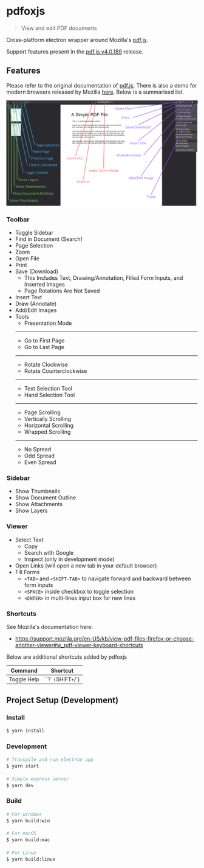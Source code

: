 # pdfoxjs

> View and edit PDF documents

Cross-platform electron wrapper around Mozilla's [pdf.js](https://mozilla.github.io/pdf.js).

Support features present in the [pdf.js v4.0.189](https://github.com/mozilla/pdf.js/releases/tag/v4.0.189) release.

## Features

Please refer to the original documentation of [pdf.js](https://github.com/mozilla/pdf.js). There is also a demo for modern browsers released by Mozilla [here](https://mozilla.github.io/pdf.js/web/viewer.html). Below is a summarised list.

![Tools View](public/help.png)

### Toolbar
- Toggle Sidebar
- Find in Document (Search)
- Page Selection
- Zoom
- Open File
- Print
- Save (Download)
    - This Includes Text, Drawing/Annotation, Filled Form Inputs, and Inserted Images
    - Page Rotations Are Not Saved
- Insert Text
- Draw (Annotate)
- Add/Edit Images
- Tools
    - Presentation Mode
    ---
    - Go to First Page
    - Go to Last Page
    ---
    - Rotate Clockwise
    - Rotate Counterclockwise
    ---
    - Text Selection Tool
    - Hand Selection Tool
    ---
    - Page Scrolling
    - Vertically Scrolling
    - Horizontal Scrolling
    - Wrapped Scrolling
    ---
    - No Spread
    - Odd Spread
    - Even Spread

### Sidebar
- Show Thumbnails
- Show Document Outline
- Show Attachments
- Show Layers

### Viewer
- Select Text
    - Copy
    - Search with Google
    - Inspect (only in development mode)
- Open Links (will open a new tab in your default browser)
- Fill Forms
    - `<TAB>` and `<SHIFT-TAB>` to navigate forward and backward between form inputs
    - `<SPACE>` inside checkbox to toggle selection
    - `<ENTER>` in multi-lines input box for new lines

### Shortcuts

See Mozilla's documentation here:
- https://support.mozilla.org/en-US/kb/view-pdf-files-firefox-or-choose-another-viewer#w_pdf-viewer-keyboard-shortcuts

Below are additional shortcuts added by pdfoxjs

| Command |  Shortcut |
|---------------|-------|
| Toggle Help | ``?` (`SHIFT` + `/`) |


## Project Setup (Development)

### Install

```bash
$ yarn install
```

### Development

```bash
# Transpile and run electron app
$ yarn start

# Simple express server
$ yarn dev
```

### Build

```bash
# For windows
$ yarn build:win

# For macOS
$ yarn build:mac

# For Linux
$ yarn build:linux
```